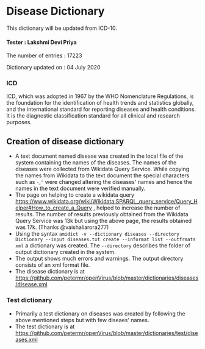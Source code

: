 # Disease Dictionary
This dictionary will be updated from ICD-10.

#### Tester : Lakshmi Devi Priya

The number of entries : 17223

Dictionary updated on : 04 July 2020
### ICD
ICD, which was adopted in 1967 by the WHO Nomenclature Regulations, is the foundation for the identification of health trends and statistics globally, and the international standard for reporting diseases and health conditions. It is the diagnostic classification standard for all clinical and research purposes. 
## Creation of disease dictionary
* A text document named disease was created in the local file of the system containing the names of the diseases. The names of the diseases were collected from Wikidata Query Service. While copying the names from Wikidata to the text document the special characters such as `-`,`'` were changed altering the diseases' names and hence the names in the text document were verified manually.
* The page on helping to create a wikidata query https://www.wikidata.org/wiki/Wikidata:SPARQL_query_service/Query_Helper#How_to_create_a_Query , helped to increase the number of results. The number of results previously obtained from the Wikidata Query Service was 13k but using the above page, the results obtained was 17k. (Thanks @vaishaliarora277)
* Using the syntax `amidict -v --dictionary diseases --directory Dictionary --input diseases.txt create --informat list --outfrmats xml` a dictionary was created. The `--directory` describes the folder of output dictionary created in the system.
* The output shows much errors and warnings. The output directory consists of an xml format file.
* The disease dictionary is at https://github.com/petermr/openVirus/blob/master/dictionaries/diseases/disease.xml
### Test dictionary
* Primarily a test dictionary on diseases was created by following the above mentioned steps but with few diseaes' names.
* The test dictionary is at https://github.com/petermr/openVirus/blob/master/dictionaries/test/diseases.xml
